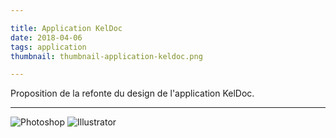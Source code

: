```yaml
---

title: Application KelDoc
date: 2018-04-06
tags: application
thumbnail: thumbnail-application-keldoc.png

---
```


Proposition de la refonte du design de l'application KelDoc.

---

![Photoshop](/images/icons/photoshop.svg)
![Illustrator](/images/icons/illustrator.svg)
